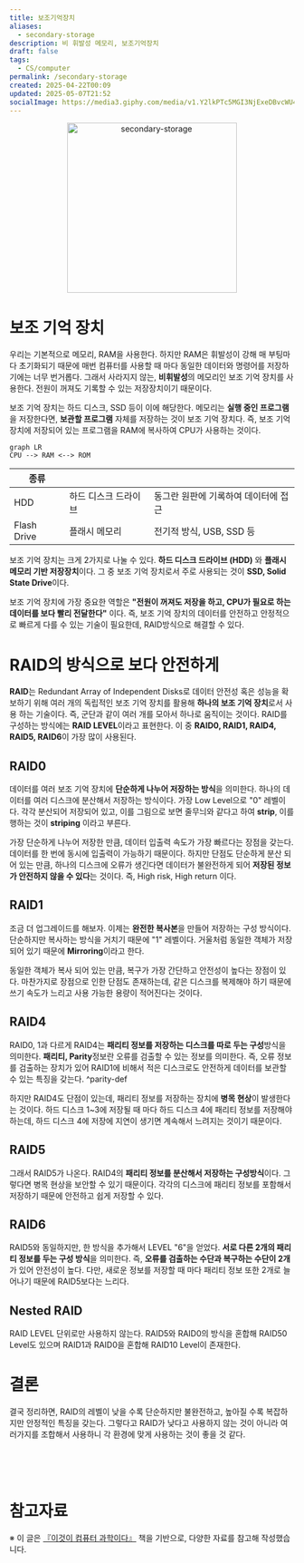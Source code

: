 ```yaml
---
title: 보조기억장치
aliases:
  - secondary-storage
description: 비 휘발성 메모리, 보조기억장치
draft: false
tags:
  - CS/computer
permalink: /secondary-storage
created: 2025-04-22T00:09
updated: 2025-05-07T21:52
socialImage: https://media3.giphy.com/media/v1.Y2lkPTc5MGI3NjExeDBvcWU4MmNwNXowemI5ZDd6dGR2MnF5ZTBodDJmajV5Zmp0cGh0OSZlcD12MV9pbnRlcm5hbF9naWZfYnlfaWQmY3Q9Zw/101IgDtwWFQKti/giphy.gif
---
```

<p align="center">
  <img src="https://media3.giphy.com/media/v1.Y2lkPTc5MGI3NjExeDBvcWU4MmNwNXowemI5ZDd6dGR2MnF5ZTBodDJmajV5Zmp0cGh0OSZlcD12MV9pbnRlcm5hbF9naWZfYnlfaWQmY3Q9Zw/101IgDtwWFQKti/giphy.gif" alt="secondary-storage" width="300">
</p>

# 보조 기억 장치

우리는 기본적으로 메모리, RAM을 사용한다. 하지만 RAM은 휘발성이 강해 매 부팅마다 초기화되기 때문에 매번 컴퓨터를 사용할 때 마다 동일한 데이터와 명령어를 저장하기에는 너무 번거롭다. 그래서 사라지지 않는, **비휘발성**의 메모리인 보조 기억 장치를 사용한다. 전원이 꺼져도 기록할 수 있는 저장장치이기 때문이다. 

보조 기억 장치는 하드 디스크, SSD 등이 이에 해당한다. 메모리는 **실행 중인 프로그램**을 저장한다면, **보관할 프로그램** 자체를 저장하는 것이 보조 기억 장치다. 즉, 보조 기억 장치에 저장되어 있는 프로그램을 RAM에 복사하여 CPU가 사용하는 것이다.

```mermaid
graph LR
CPU --> RAM <--> ROM
```

| 종류          |             |                      |
| ----------- | ----------- | -------------------- |
| HDD         | 하드 디스크 드라이브 | 동그란 원판에 기록하여 데이터에 접근 |
| Flash Drive | 플래시 메모리     | 전기적 방식, USB, SSD 등   |

보조 기억 장치는 크게 2가지로 나눌 수 있다. **하드 디스크 드라이브 (HDD)** 와 **플래시 메모리 기반 저장장치**이다. 그 중 보조 기억 장치로서 주로 사용되는 것이 **SSD, Solid State Drive**이다. 

보조 기억 장치에 가장 중요한 역할은 **"전원이 꺼져도 저장을 하고, CPU가 필요로 하는 데이터를 보다 빨리 전달한다"** 이다. 즉, 보조 기억 장치의 데이터를 안전하고 안정적으로 빠르게 다를 수 있는 기술이 필요한데, RAID방식으로 해결할 수 있다.
# RAID의 방식으로 보다 안전하게

**RAID**는 Redundant Array of Independent Disks로 데이터 안전성 혹은 성능을 확보하기 위해 여러 개의 독립적인 보조 기억 장치를 활용해 **하나의 보조 기억 장치**로서 사용 하는 기술이다. 즉, 군단과 같이 여러 개를 모아서 하나로 움직이는 것이다. RAID를 구성하는 방식에는 **RAID LEVEL**이라고 표현한다. 이 중 **RAID0, RAID1, RAID4, RAID5, RAID6**이 가장 많이 사용된다.

## RAID0

데이터를 여러 보조 기억 장치에 **단순하게 나누어 저장하는 방식**을 의미한다. 하나의 데이터를 여러 디스크에 분산해서 저장하는 방식이다. 가장 Low Level으로 "0" 레벨이다. 각각 분산되어 저장되어 있고, 이를 그림으로 보면 줄무늬와 같다고 하여 **strip**, 이를 행하는 것이 **striping** 이라고 부른다.  

가장 단순하게 나누어 저장한 만큼, 데이터 입출력 속도가 가장 빠르다는 장점을 갖는다. 데이터를 한 번에 동시에 입출력이 가능하기 때문이다. 하지만 단점도 단순하게 분산 되어 있는 만큼, 하나의 디스크에 오류가 생긴다면 데이터가 불완전하게 되어 **저장된 정보가 안전하지 않을 수 있다**는 것이다. 즉, High risk, High return 이다.

## RAID1

조금 더 업그레이드를 해보자. 이제는 **완전한 복사본**을 만들어 저장하는 구성 방식이다. 단순하지만 복사하는 방식을 거치기 때문에 "1" 레벨이다. 거울처럼 동일한 객체가 저장되어 있기 때문에 **Mirroring**이라고 한다.

동일한 객체가 복사 되어 있는 만큼, 복구가 가장 간단하고 안전성이 높다는 장점이 있다. 마찬가지로 장점으로 인한 단점도 존재하는데, 같은 디스크를 복제해야 하기 때문에 쓰기 속도가 느리고 사용 가능한 용량이 적어진다는 것이다.

## RAID4

RAID0, 1과 다르게 RAID4는 **패리티 정보를 저장하는 디스크를 따로 두는 구성**방식을 의미한다. **패리티, Parity**정보란 오류를 검출할 수 있는 정보를 의미한다. 즉, 오류 정보를 검출하는 장치가 있어 RAID1에 비해서 적은 디스크로도 안전하게 데이터를 보관할 수 있는 특징을 갖는다. 
 ^parity-def
 
하지만 RAID4도 단점이 있는데, 패리티 정보를 저장하는 장치에 **병목 현상**이 발생한다는 것이다. 하드 디스크 1~3에 저장될 때 마다 하드 디스크 4에 패리티 정보를 저장해야 하는데, 하드 디스크 4에 저장에 지연이 생기면 계속해서 느려지는 것이기 때문이다.

## RAID5

그래서 RAID5가 나온다. RAID4의 **패리티 정보를 분산해서 저장하는 구성방식**이다. 그렇다면 병목 현상을 보안할 수 있기 때문이다. 각각의 디스크에 패리티 정보를 포함해서 저장하기 때문에 안전하고 쉽게 저장할 수 있다.

## RAID6

RAID5와 동일하지만, 한 방식을 추가해서 LEVEL "6"을 얻었다. **서로 다른 2개의 패리티 정보를 두는 구성 방식**을 의미한다. 즉, **오류를 검출하는 수단과 복구하는 수단이 2개**가 있어 안전성이 높다. 다만, 새로운 정보를 저장할 때 마다 패리티 정보 또한 2개로 늘어나기 때문에 RAID5보다는 느리다.

## Nested RAID

RAID LEVEL 단위로만 사용하지 않는다. RAID5와  RAID0의 방식을 혼합해 RAID50 Level도 있으며 RAID1과 RAID0을 혼합해 RAID10 Level이 존재한다.

# 결론

결국 정리하면, RAID의 레벨이 낮을 수록 단순하지만 불완전하고, 높아질 수록 복잡하지만 안정적인 특징을 갖는다. 그렇다고 RAID가 낮다고 사용하지 않는 것이 아니라 여러가지를 조합해서 사용하니 각 환경에 맞게 사용하는 것이 좋을 것 같다.

</br></br></br>
# 참고자료

※ 이 글은 [『이것이 컴퓨터 과학이다』](https://product.kyobobook.co.kr/detail/S000214014967) 책을 기반으로, 다양한 자료를 참고해 작성했습니다.
